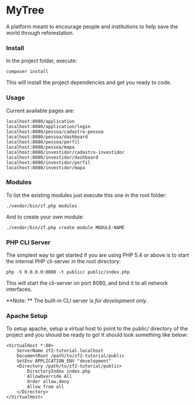 # MyTree
A platform meant to encourage people and institutions to help save the world through reforestation.

### Install

In the project folder, execute:

    composer install

This will install the project dependencies and get you ready to code.

### Usage

Current available pages are:

    localhost:8080/application
    localhost:8080/application/login
    localhost:8080/pessoa/cadastro-pessoa
    localhost:8080/pessoa/dashboard
    localhost:8080/pessoa/perfil
    localhost:8080/pessoa/mapa
    localhost:8080/investidor/cadastro-investidor
    localhost:8080/investidor/dashboard
    localhost:8080/investidor/perfil
    localhost:8080/investidor/mapa


### Modules

To list the existing modules just execute this one in the root folder:

    ./vendor/bin/zf.php modules

And to create your own module:

    ./vendor/bin/zf.php create module MODULE-NAME

### PHP CLI Server

The simplest way to get started if you are using PHP 5.4 or above is to start the internal PHP cli-server in the root directory:

    php -S 0.0.0.0:8080 -t public/ public/index.php

This will start the cli-server on port 8080, and bind it to all network
interfaces.

**Note: ** The built-in CLI server is *for development only*.

### Apache Setup

To setup apache, setup a virtual host to point to the public/ directory of the
project and you should be ready to go! It should look something like below:

    <VirtualHost *:80>
        ServerName zf2-tutorial.localhost
        DocumentRoot /path/to/zf2-tutorial/public
        SetEnv APPLICATION_ENV "development"
        <Directory /path/to/zf2-tutorial/public>
            DirectoryIndex index.php
            AllowOverride All
            Order allow,deny
            Allow from all
        </Directory>
    </VirtualHost>

